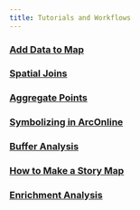 ```yaml
---
title: Tutorials and Workflows
---
```


### [**Add Data to Map**](https://doc.arcgis.com/en/arcgis-online/manage-data/add-items.htm)

### [**Spatial Joins**](https://doc.arcgis.com/en/arcgis-online/analyze/join-features.htm)

### [**Aggregate Points**](https://doc.arcgis.com/en/arcgis-online/analyze/aggregate-points.htm)

### [**Symbolizing in ArcOnline**](https://learn.arcgis.com/en/projects/design-symbology-for-a-thematic-map/arcgis-online/)

### [**Buffer Analysis**](https://doc.arcgis.com/en/arcgis-online/analyze/create-buffers.htm)

### [**How to Make a Story Map**](https://storymaps-classic.arcgis.com/en/how-to/)

### [**Enrichment Analysis**](https://doc.arcgis.com/en/arcgis-online/analyze/enrich-layer.htm)
